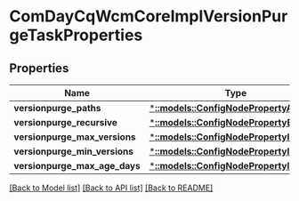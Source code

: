 # ComDayCqWcmCoreImplVersionPurgeTaskProperties

## Properties
Name | Type | Description | Notes
------------ | ------------- | ------------- | -------------
**versionpurge_paths** | [***::models::ConfigNodePropertyArray**](configNodePropertyArray.md) |  | [optional] 
**versionpurge_recursive** | [***::models::ConfigNodePropertyBoolean**](configNodePropertyBoolean.md) |  | [optional] 
**versionpurge_max_versions** | [***::models::ConfigNodePropertyInteger**](configNodePropertyInteger.md) |  | [optional] 
**versionpurge_min_versions** | [***::models::ConfigNodePropertyInteger**](configNodePropertyInteger.md) |  | [optional] 
**versionpurge_max_age_days** | [***::models::ConfigNodePropertyInteger**](configNodePropertyInteger.md) |  | [optional] 

[[Back to Model list]](../README.md#documentation-for-models) [[Back to API list]](../README.md#documentation-for-api-endpoints) [[Back to README]](../README.md)


